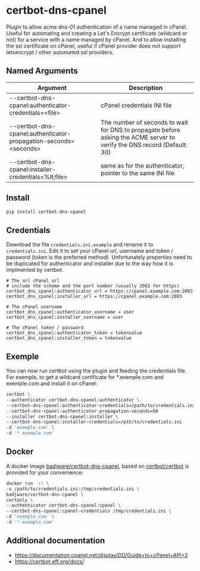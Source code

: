 # certbot-dns-cpanel

Plugin to allow acme dns-01 authentication of a name managed in cPanel. Useful for automating and creating a Let's Encrypt certificate (wildcard or not) for a service with a name managed by cPanel.
And to allow installing the ssl certificate on cPanel, useful if cPanel provider does not support letsencrypt / other automated ssl providers.

## Named Arguments
| Argument | Description |
| --- | --- |
| --certbot-dns-cpanel:authenticator-credentials=&lt;file&gt; | cPanel credentials INI file |
| --certbot-dns-cpanel:authenticator-propagation-seconds=&lt;seconds&gt; | The number of seconds to wait for DNS to propagate before asking the ACME server to verify the DNS record (Default: 30) |
| --certbot-dns-cpanel:installer-credentials=%lt;file&gt; | same as for the authenticator, pointer to the same INI file |

## Install
``` bash
pip install certbot-dns-cpanel
```

## Credentials
Download the file `credentials.ini.example` and rename it to `credentials.ini`. Edit it to set your cPanel url, username and token / password (token is the preferred method).
Unfortunately properties need to be duplicated for authenticator and installer due to the way how it is implmented by certbot.
```
# The url cPanel url
# include the scheme and the port number (usually 2083 for https)
certbot_dns_cpanel:authenticator_url = https://cpanel.exemple.com:2083
certbot_dns_cpanel:installer_url = https://cpanel.example.com:2083

# The cPanel username
certbot_dns_cpanel:authenticator_username = user
certbot_dns_cpanel:installer_username = user

# The cPanel token / password
certbot_dns_cpanel:authenticator_token = tokenvalue
certbot_dns_cpanel:installer_token = tokenvalue
```

## Exemple
You can now run certbot using the plugin and feeding the credentials file.  
For exemple, to get a wildcard certificate for *.exemple.com and exemple.com
and install it on cPanel:
``` bash
certbot \
--authenticator certbot-dns-cpanel:authenticator \
--certbot-dns-cpanel:authenticator-credentials=/path/to/credentials.ini \
--certbot-dns-cpanel:authenticator-propagation-seconds=60
--installer certbot-dns-cpanel:installer \
--certbot-dns-cpanel:installer-credentials=/pth/to/credentials.ini
-d 'exemple.com' \
-d '*.exemple.com'
```

## Docker
A docker image [badjware/certbot-dns-cpanel](https://hub.docker.com/r/badjware/certbot-dns-cpanel), based on [certbot/certbot](https://hub.docker.com/r/certbot/certbot) is provided for your convenience:
``` bash
docker run -it \
-v /path/to/credentials.ini:/tmp/credentials.ini \
badjware/certbot-dns-cpanel \
certonly \
--authenticator certbot-dns-cpanel:cpanel \
--certbot-dns-cpanel:cpanel-credentials /tmp/credentials.ini \
-d 'exemple.com' \
-d '*.exemple.com'
```

## Additional documentation
* https://documentation.cpanel.net/display/DD/Guide+to+cPanel+API+2
* https://certbot.eff.org/docs/
